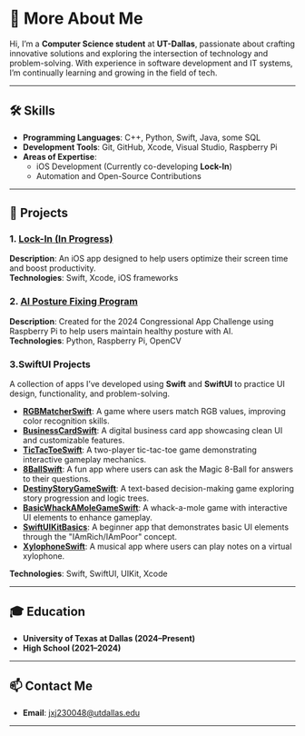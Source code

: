 # 👋 More About Me

Hi, I’m a **Computer Science student** at **UT-Dallas**, passionate about crafting innovative solutions and exploring the intersection of technology and problem-solving. With experience in software development and IT systems, I’m continually learning and growing in the field of tech.

---

## 🛠️ Skills
- **Programming Languages**: C++, Python, Swift, Java, some SQL
- **Development Tools**: Git, GitHub, Xcode, Visual Studio, Raspberry Pi
- **Areas of Expertise**:
  - iOS Development (Currently co-developing **Lock-In**)
  - Automation and Open-Source Contributions

---

## 🚀 Projects
### **1. [Lock-In (In Progress)](https://github.com/joelmanjet/Lock-In)**
**Description**: An iOS app designed to help users optimize their screen time and boost productivity.  
**Technologies**: Swift, Xcode, iOS frameworks

### **2. [AI Posture Fixing Program](https://github.com/joelmanjet/posture)**  
**Description**: Created for the 2024 Congressional App Challenge using Raspberry Pi to help users maintain healthy posture with AI.  
**Technologies**: Python, Raspberry Pi, OpenCV

### **3.SwiftUI Projects**  
A collection of apps I’ve developed using **Swift** and **SwiftUI** to practice UI design, functionality, and problem-solving.  
- **[RGBMatcherSwift](https://github.com/joelmanjet/RGBMatcherSwift)**: A game where users match RGB values, improving color recognition skills.
- **[BusinessCardSwift](https://github.com/joelmanjet/BuisnessCardSwift)**: A digital business card app showcasing clean UI and customizable features.
- **[TicTacToeSwift](https://github.com/joelmanjet/TicTacToeSwift)**: A two-player tic-tac-toe game demonstrating interactive gameplay mechanics.
- **[8BallSwift](https://github.com/joelmanjet/8BallSwift)**: A fun app where users can ask the Magic 8-Ball for answers to their questions.
- **[DestinyStoryGameSwift](https://github.com/joelmanjet/DestinyStoryGameSwift)**: A text-based decision-making game exploring story progression and logic trees.
- **[BasicWhackAMoleGameSwift](https://github.com/joelmanjet/BasicWhackAMoleGameSwift)**: A whack-a-mole game with interactive UI elements to enhance gameplay.
- **[SwiftUIKitBasics](https://github.com/joelmanjet/SwiftUiKitBasics)**: A beginner app that demonstrates basic UI elements through the "IAmRich/IAmPoor" concept.
- **[XylophoneSwift](https://github.com/joelmanjet/XylophoneSwift)**: A musical app where users can play notes on a virtual xylophone.

**Technologies**: Swift, SwiftUI, UIKit, Xcode  

---

## 🎓 Education
- **University of Texas at Dallas (2024–Present)**
- **High School (2021–2024)**

---

## 📫 Contact Me
- **Email**: [jxj230048@utdallas.edu](mailto:jxj230048@utdallas.edu)
  
---
